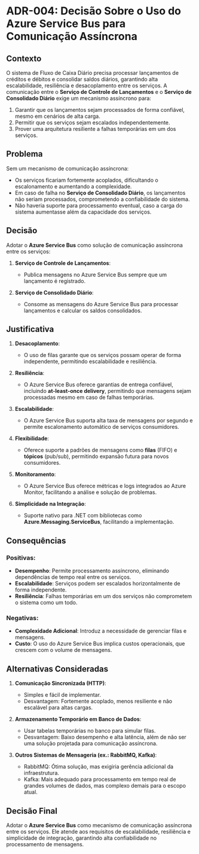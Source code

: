 # ADR-004: Decisão Sobre o Uso do Azure Service Bus para Comunicação Assíncrona

## Contexto

O sistema de Fluxo de Caixa Diário precisa processar lançamentos de créditos e débitos e consolidar saldos diários, garantindo alta escalabilidade, resiliência e desacoplamento entre os serviços. A comunicação entre o **Serviço de Controle de Lançamentos** e o **Serviço de Consolidado Diário** exige um mecanismo assíncrono para:

1. Garantir que os lançamentos sejam processados de forma confiável, mesmo em cenários de alta carga.
2. Permitir que os serviços sejam escalados independentemente.
3. Prover uma arquitetura resiliente a falhas temporárias em um dos serviços.

## Problema

Sem um mecanismo de comunicação assíncrona:
- Os serviços ficariam fortemente acoplados, dificultando o escalonamento e aumentando a complexidade.
- Em caso de falha no **Serviço de Consolidado Diário**, os lançamentos não seriam processados, comprometendo a confiabilidade do sistema.
- Não haveria suporte para processamento eventual, caso a carga do sistema aumentasse além da capacidade dos serviços.

## Decisão

Adotar o **Azure Service Bus** como solução de comunicação assíncrona entre os serviços:

1. **Serviço de Controle de Lançamentos**:
   - Publica mensagens no Azure Service Bus sempre que um lançamento é registrado.

2. **Serviço de Consolidado Diário**:
   - Consome as mensagens do Azure Service Bus para processar lançamentos e calcular os saldos consolidados.

## Justificativa

1. **Desacoplamento**:
   - O uso de filas garante que os serviços possam operar de forma independente, permitindo escalabilidade e resiliência.

2. **Resiliência**:
   - O Azure Service Bus oferece garantias de entrega confiável, incluindo **at-least-once delivery**, permitindo que mensagens sejam processadas mesmo em caso de falhas temporárias.

3. **Escalabilidade**:
   - O Azure Service Bus suporta alta taxa de mensagens por segundo e permite escalonamento automático de serviços consumidores.

4. **Flexibilidade**:
   - Oferece suporte a padrões de mensagens como **filas** (FIFO) e **tópicos** (pub/sub), permitindo expansão futura para novos consumidores.

5. **Monitoramento**:
   - O Azure Service Bus oferece métricas e logs integrados ao Azure Monitor, facilitando a análise e solução de problemas.

6. **Simplicidade na Integração**:
   - Suporte nativo para .NET com bibliotecas como **Azure.Messaging.ServiceBus**, facilitando a implementação.

## Consequências

### Positivas:

- **Desempenho**: Permite processamento assíncrono, eliminando dependências de tempo real entre os serviços.
- **Escalabilidade**: Serviços podem ser escalados horizontalmente de forma independente.
- **Resiliência**: Falhas temporárias em um dos serviços não comprometem o sistema como um todo.

### Negativas:

- **Complexidade Adicional**: Introduz a necessidade de gerenciar filas e mensagens.
- **Custo**: O uso do Azure Service Bus implica custos operacionais, que crescem com o volume de mensagens.

## Alternativas Consideradas

1. **Comunicação Sincronizada (HTTP)**:
   - Simples e fácil de implementar.
   - Desvantagem: Fortemente acoplado, menos resiliente e não escalável para altas cargas.

2. **Armazenamento Temporário em Banco de Dados**:
   - Usar tabelas temporárias no banco para simular filas.
   - Desvantagem: Baixo desempenho e alta latência, além de não ser uma solução projetada para comunicação assíncrona.

3. **Outros Sistemas de Mensageria (ex.: RabbitMQ, Kafka)**:
   - RabbitMQ: Ótima solução, mas exigiria gerência adicional da infraestrutura.
   - Kafka: Mais adequado para processamento em tempo real de grandes volumes de dados, mas complexo demais para o escopo atual.

## Decisão Final

Adotar o **Azure Service Bus** como mecanismo de comunicação assíncrona entre os serviços. Ele atende aos requisitos de escalabilidade, resiliência e simplicidade de integração, garantindo alta confiabilidade no processamento de mensagens.
